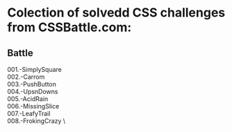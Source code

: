 # Colection of solvedd CSS challenges from CSSBattle.com:

## Battle
001.-SimplySquare  \
002.-Carrom  \
003.-PushButton  \
004.-UpsnDowns  \
005.-AcidRain  \
006.-MissingSlice  \
007.-LeafyTrail  \
008.-FrokingCrazy  \

